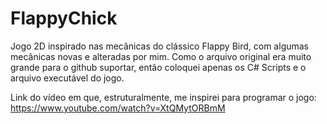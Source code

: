 # FlappyChick
Jogo 2D inspirado nas mecânicas do clássico Flappy Bird, com algumas mecânicas novas e alteradas por mim.
Como o arquivo original era muito grande para o github suportar, então coloquei apenas os C# Scripts e o arquivo executável do jogo.

Link do vídeo em que, estruturalmente, me inspirei para programar o jogo: https://www.youtube.com/watch?v=XtQMytORBmM

